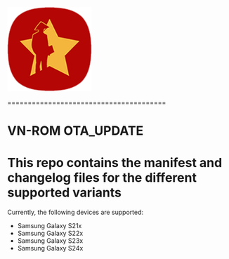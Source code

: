 ![VN-Logo](https://raw.githubusercontent.com/xuanhoa8687/VN-ROM_OTA_UPDATE/fourteen/ic_launcher.png?token=GHSAT0AAAAAACSEEISNW2QOHN3VECBDWQV6ZSXY7UA)

=======================================

# VN-ROM OTA_UPDATE

# This repo contains the manifest and changelog files for the different supported variants
Currently, the following devices are supported:
- Samsung Galaxy S21x
- Samsung Galaxy S22x
- Samsung Galaxy S23x
- Samsung Galaxy S24x
